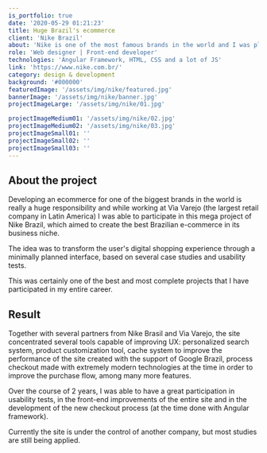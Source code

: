 ```yaml
---
is_portfolio: true
date: '2020-05-29 01:21:23'
title: Huge Brazil's ecommerce
client: 'Nike Brazil'
about: 'Nike is one of the most famous brands in the world and I was pleased to help build the Brazilian version of its e-commerce while working at Via Varejo (the largest retail company in Latin America).'
role: 'Web designer | Front-end developer'
technologies: 'Angular Framework, HTML, CSS and a lot of JS'
link: 'https://www.nike.com.br/'
category: design & development
background: '#000000'
featuredImage: '/assets/img/nike/featured.jpg'
bannerImage: '/assets/img/nike/banner.jpg'
projectImageLarge: '/assets/img/nike/01.jpg'

projectImageMedium01: '/assets/img/nike/02.jpg'
projectImageMedium02: '/assets/img/nike/03.jpg'
projectImageSmall01: ''
projectImageSmall02: ''
projectImageSmall03: ''
---
```


## About the project

Developing an ecommerce for one of the biggest brands in the world is really a huge responsibility and while working at Via Varejo (the largest retail company in Latin America) I was able to participate in this mega project of Nike Brazil, which aimed to create the best Brazilian e-commerce in its business niche.

The idea was to transform the user's digital shopping experience through a minimally planned interface, based on several case studies and usability tests.

This was certainly one of the best and most complete projects that I have participated in my entire career.

## Result

Together with several partners from Nike Brasil and Via Varejo, the site concentrated several tools capable of improving UX: personalized search system, product customization tool, cache system to improve the performance of the site created with the support of Google Brazil, process checkout made with extremely modern technologies at the time in order to improve the purchase flow, among many more features.

Over the course of 2 years, I was able to have a great participation in usability tests, in the front-end improvements of the entire site and in the development of the new checkout process (at the time done with Angular framework).

Currently the site is under the control of another company, but most studies are still being applied.
